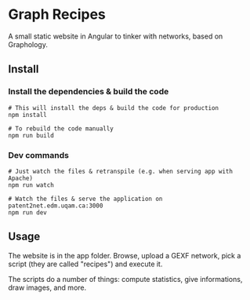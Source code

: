 # Graph Recipes

A small static website in Angular to tinker with networks, based on Graphology.

## Install

### Install the dependencies & build the code

```
# This will install the deps & build the code for production
npm install

# To rebuild the code manually
npm run build
```

### Dev commands

```
# Just watch the files & retranspile (e.g. when serving app with Apache)
npm run watch

# Watch the files & serve the application on patent2net.edm.uqam.ca:3000
npm run dev
```

## Usage
The website is in the app folder. Browse, upload a GEXF network, pick a script (they are called "recipes") and execute it.

The scripts do a number of things: compute statistics, give informations, draw images, and more.
